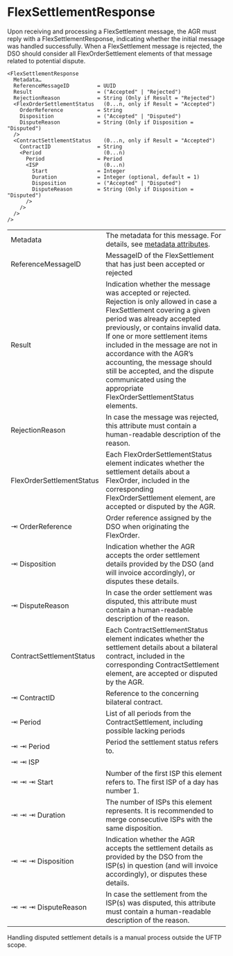 <!--
SPDX-FileCopyrightText: 2020-2023 Contributors to the Shapeshifter project

SPDX-License-Identifier: Apache-2.0
-->

# FlexSettlementResponse

Upon receiving and processing a FlexSettlement message, the AGR must reply with a FlexSettlementResponse, indicating whether the initial message was handled successfully.
When a FlexSettlement message is rejected, the DSO should consider all FlexOrderSettlement elements of that message related to potential dispute.

```
<FlexSettlementResponse
  Metadata…
  ReferenceMessageID         = UUID
  Result                     = ("Accepted" | "Rejected")
  RejectionReason            = String (Only if Result = "Rejected")
  <FlexOrderSettlementStatus   (0...n, only if Result = "Accepted")
    OrderReference           = String
    Disposition              = ("Accepted" | "Disputed")
    DisputeReason            = String (Only if Disposition = "Disputed")
  />
  <ContractSettlementStatus    (0...n, only if Result = "Accepted")
    ContractID               = String
    <Period                    (0...n)
      Period                 = Period
      <ISP                     (0...n)
        Start                = Integer
        Duration             = Integer (optional, default = 1)
        Disposition          = ("Accepted" | "Disputed")
        DisputeReason        = String (Only if Disposition = "Disputed")
      />
    />
  />
/>
```

|                           |                                                                                                                                                                                                                                                                                                                                                                                                                                      |
|---------------------------|--------------------------------------------------------------------------------------------------------------------------------------------------------------------------------------------------------------------------------------------------------------------------------------------------------------------------------------------------------------------------------------------------------------------------------------|
| Metadata                  | The metadata for this message. For details, see [metadata attributes](metadata-attributes.md).                                                                                                                                                                                                                                                                                                                                                                       |
| ReferenceMessageID        | MessageID of the FlexSettlement that has just been accepted or rejected                                                                                                                                                                                                                                                                                                                                                              |
| Result                    | Indication whether the message was accepted or rejected. Rejection is only allowed in case a FlexSettlement covering a given period was already accepted previously, or contains invalid data. If one or more settlement items included in the message are not in accordance with the AGR’s accounting, the message should still be accepted, and the dispute communicated using the appropriate FlexOrderSettlementStatus elements. |
| RejectionReason           | In case the message was rejected, this attribute must contain a human-readable description of the reason.                                                                                                                                                                                                                                                                                                                            |
| FlexOrderSettlementStatus | Each FlexOrderSettlementStatus element indicates whether the settlement details about a FlexOrder, included in the corresponding FlexOrderSettlement element, are accepted or disputed by the AGR.                                                                                                                                                                                                                                   |
| ⇥ OrderReference          | Order reference assigned by the DSO when originating the FlexOrder.                                                                                                                                                                                                                                                                                                                                                                  |
| ⇥ Disposition             | Indication whether the AGR accepts the order settlement details provided by the DSO (and will invoice accordingly), or disputes these details.                                                                                                                                                                                                                                                                                       |
| ⇥ DisputeReason           | In case the order settlement was disputed, this attribute must contain a human-readable description of the reason.                                                                                                                                                                                                                                                                                                                   |
| ContractSettlementStatus  | Each ContractSettlementStatus element indicates whether the settlement details about a bilateral contract, included in the corresponding ContractSettlement element, are accepted or disputed by the AGR.                                                                                                                                                                                                                            |
| ⇥ ContractID              | Reference to the concerning bilateral contract.                                                                                                                                                                                                                                                                                                                                                                                      |
| ⇥ Period                  | List of all periods from the ContractSettlement, including possible lacking periods                                                                                                                                                                                                                                                                                                                                                  |
| ⇥ ⇥ Period                | Period the settlement status refers to.                                                                                                                                                                                                                                                                                                                                                                                              |
| ⇥ ⇥ ISP                   |                                                                                                                                                                                                                                                                                                                                                                                                                                      |
| ⇥ ⇥ ⇥ Start               | Number of the first ISP this element refers to. The first ISP of a day has number 1.                                                                                                                                                                                                                                                                                                                                                 |
| ⇥ ⇥ ⇥ Duration            | The number of ISPs this element represents. It is recommended to merge consecutive ISPs with the same disposition.                                                                                                                                                                                                                                                                                                                   |
| ⇥ ⇥ ⇥ Disposition         | Indication whether the AGR accepts the settlement details as provided by the DSO from the ISP(s) in question (and will invoice accordingly), or disputes these details.                                                                                                                                                                                                                                                              |
| ⇥ ⇥ ⇥ DisputeReason       | In case the settlement from the ISP(s) was disputed, this attribute must contain a human-readable description of the reason.                                                                                                                                                                                                                                                                                                         |

Handling disputed settlement details is a manual process outside the UFTP scope.
